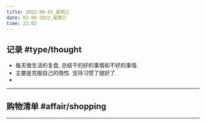 ```yaml
---
title: 2022-08-03_星期三
date: 03-08-2022_星期三
time: 23:02
---
```


## 记录 #type/thought 
- 每天做生活的复盘, 总结干的好的事情和不好的事情.  
- 主要是克服自己的惰性.  坚持习惯了就好了.  
- 
---

## 购物清单 #affair/shopping

--- 
